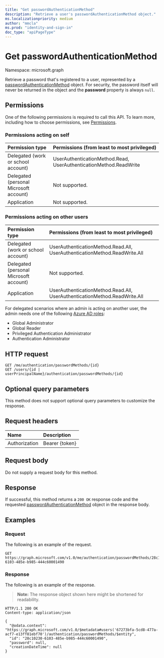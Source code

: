 ```yaml
---
title: "Get passwordAuthenticationMethod"
description: "Retrieve a user's passwordAuthenticationMethod object."
ms.localizationpriority: medium
author: "mmcla"
ms.prod: "identity-and-sign-in"
doc_type: "apiPageType"
---
```


# Get passwordAuthenticationMethod

Namespace: microsoft.graph


Retrieve a password that's registered to a user, represented by a [passwordAuthenticationMethod](../resources/passwordauthenticationmethod.md) object. For security, the password itself will never be returned in the object and the **password** property is always `null`.

## Permissions

One of the following permissions is required to call this API. To learn more, including how to choose permissions, see [Permissions](/graph/permissions-reference).

### Permissions acting on self

|Permission type      | Permissions (from least to most privileged)              |
|:---------------------------------------|:-------------------------|
| Delegated (work or school account)     | UserAuthenticationMethod.Read, UserAuthenticationMethod.ReadWrite |
| Delegated (personal Microsoft account) | Not supported. |
| Application                            | Not supported. |

### Permissions acting on other users

|Permission type      | Permissions (from least to most privileged)              |
|:---------------------------------------|:-------------------------|
| Delegated (work or school account)     | UserAuthenticationMethod.Read.All, UserAuthenticationMethod.ReadWrite.All |
| Delegated (personal Microsoft account) | Not supported. |
| Application                            | UserAuthenticationMethod.Read.All, UserAuthenticationMethod.ReadWrite.All |

For delegated scenarios where an admin is acting on another user, the admin needs one of the following [Azure AD roles](/azure/active-directory/users-groups-roles/directory-assign-admin-roles#available-roles):
* Global Administrator
* Global Reader
* Privileged Authentication Administrator
* Authentication Administrator

## HTTP request

<!-- { "blockType": "ignored" } -->

```http
GET /me/authentication/passwordMethods/{id}
GET /users/{id | userPrincipalName}/authentication/passwordMethods/{id}
```

## Optional query parameters

This method does not support optional query parameters to customize the response.

## Request headers

| Name      |Description|
|:----------|:----------|
| Authorization | Bearer {token} |

## Request body

Do not supply a request body for this method.

## Response

If successful, this method returns a `200 OK` response code and the requested [passwordAuthenticationMethod](../resources/passwordauthenticationmethod.md) object in the response body.

## Examples

### Request

The following is an example of the request.


<!-- {
  "blockType": "request",
  "name": "get_passwordauthenticationmethod"
}-->
```msgraph-interactive
GET https://graph.microsoft.com/v1.0/me/authentication/passwordMethods/28c10230-6103-485e-b985-444c60001490
```
### Response


The following is an example of the response.

> **Note:** The response object shown here might be shortened for readability.

<!-- {
  "blockType": "response",
  "truncated": true,
  "@odata.type": "microsoft.graph.passwordAuthenticationMethod"
} -->

```http
HTTP/1.1 200 OK
Content-type: application/json

{
  "@odata.context": "https://graph.microsoft.com/v1.0/$metadata#users('67273bfa-5cd8-477a-acf7-e13ff81ebf70')/authentication/passwordMethods/$entity",
  "id": "28c10230-6103-485e-b985-444c60001490",
  "password": null,
  "creationDateTime": null
}
```

<!-- uuid: 16cd6b66-4b1a-43a1-adaf-3a886856ed98
2019-02-04 14:57:30 UTC -->
<!-- {
  "type": "#page.annotation",
  "description": "Get passwordAuthenticationMethod",
  "keywords": "",
  "section": "documentation",
  "tocPath": ""
}-->
